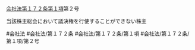 [会社法第１７２条第１項](会社法＿＿＿＿第１７２条第１項)第２号

当該株主総会において議決権を行使することができない株主


#会社法
#会社法/第１７２条
#会社法/第１７２条/第１項
#会社法/第１７２条/第１項/第２号
